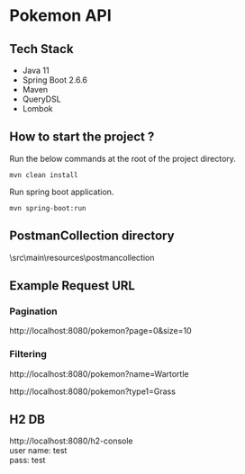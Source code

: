 # Pokemon API

## Tech Stack
- Java 11
- Spring Boot 2.6.6
- Maven
- QueryDSL
- Lombok


## How to start the project ?
Run the below commands at the root of the project directory.
```
mvn clean install
```
Run spring boot application.
```
mvn spring-boot:run
```

## PostmanCollection directory
\src\main\resources\postmancollection

## Example Request URL
### Pagination
http://localhost:8080/pokemon?page=0&size=10
### Filtering
http://localhost:8080/pokemon?name=Wartortle

http://localhost:8080/pokemon?type1=Grass

## H2 DB
http://localhost:8080/h2-console
<br>
user name: test
<br>
pass: test

